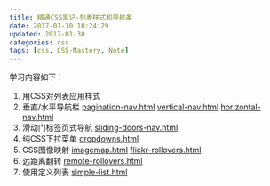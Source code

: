 ```yaml
---
title: 精通CSS笔记-列表样式和导航条
date: 2017-01-30 10:24:29
updated: 2017-01-30
categories: css
tags: [css, CSS-Mastery, Note]
---
```


学习内容如下：
1. 用CSS对列表应用样式 
2. 垂直/水平导航栏 [pagination-nav.html](./pagination-nav.html) [vertical-nav.html](./vertical-nav.html) [horizontal-nav.html](./horizontal-nav.html)
3. 滑动门标签页式导航 [sliding-doors-nav.html](./sliding-doors-nav.html)
4. 纯CSS下拉菜单 [dropdowns.html](./dropdowns.html)
5. CSS图像映射 [imagemap.html](./imagemap.html) [flickr-rollovers.html](./flickr-rollovers.html)
6. 远距离翻转 [remote-rollovers.html](./remote-rollovers.html)
7. 使用定义列表 [simple-list.html](./simple-list.html)

